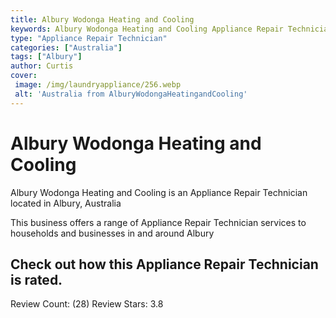 ```yaml
---
title: Albury Wodonga Heating and Cooling
keywords: Albury Wodonga Heating and Cooling Appliance Repair Technician Albury Australia 
type: "Appliance Repair Technician"
categories: ["Australia"]
tags: ["Albury"]
author: Curtis
cover:
 image: /img/laundryappliance/256.webp
 alt: 'Australia from AlburyWodongaHeatingandCooling'
---
```


# Albury Wodonga Heating and Cooling
Albury Wodonga Heating and Cooling is an Appliance Repair Technician located in Albury, Australia

This business offers a range of Appliance Repair Technician services to households and businesses in and around Albury

## Check out how this Appliance Repair Technician is rated.
Review Count: (28)
Review Stars: 3.8
